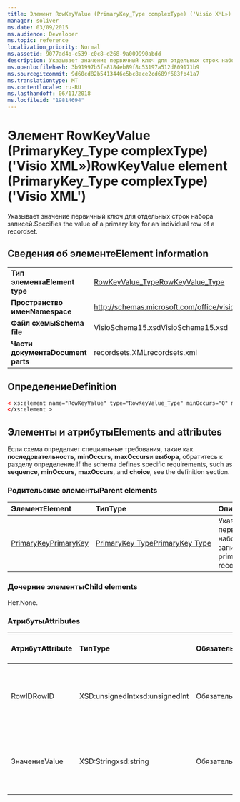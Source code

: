 ```yaml
---
title: Элемент RowKeyValue (PrimaryKey_Type complexType) ('Visio XML»)
manager: soliver
ms.date: 03/09/2015
ms.audience: Developer
ms.topic: reference
localization_priority: Normal
ms.assetid: 9077ad4b-c539-c0c8-d268-9a009990abdd
description: Указывает значение первичный ключ для отдельных строк набора записей.
ms.openlocfilehash: 3b91997b5fe8184eb89f8c53197a512d809171b9
ms.sourcegitcommit: 9d60cd82b5413446e5bc8ace2cd689f683fb41a7
ms.translationtype: MT
ms.contentlocale: ru-RU
ms.lasthandoff: 06/11/2018
ms.locfileid: "19814694"
---
```

# <a name="rowkeyvalue-element-primarykeytype-complextype-visio-xml"></a><span data-ttu-id="bcaae-103">Элемент RowKeyValue (PrimaryKey_Type complexType) ('Visio XML»)</span><span class="sxs-lookup"><span data-stu-id="bcaae-103">RowKeyValue element (PrimaryKey_Type complexType) ('Visio XML')</span></span>

<span data-ttu-id="bcaae-104">Указывает значение первичный ключ для отдельных строк набора записей.</span><span class="sxs-lookup"><span data-stu-id="bcaae-104">Specifies the value of a primary key for an individual row of a recordset.</span></span>
  
## <a name="element-information"></a><span data-ttu-id="bcaae-105">Сведения об элементе</span><span class="sxs-lookup"><span data-stu-id="bcaae-105">Element information</span></span>

|||
|:-----|:-----|
|<span data-ttu-id="bcaae-106">**Тип элемента**</span><span class="sxs-lookup"><span data-stu-id="bcaae-106">**Element type**</span></span> <br/> |[<span data-ttu-id="bcaae-107">RowKeyValue_Type</span><span class="sxs-lookup"><span data-stu-id="bcaae-107">RowKeyValue_Type</span></span>](rowkeyvalue_type-complextypevisio-xml.md) <br/> |
|<span data-ttu-id="bcaae-108">**Пространство имен**</span><span class="sxs-lookup"><span data-stu-id="bcaae-108">**Namespace**</span></span> <br/> |http://schemas.microsoft.com/office/visio/2012/main  <br/> |
|<span data-ttu-id="bcaae-109">**Файл схемы**</span><span class="sxs-lookup"><span data-stu-id="bcaae-109">**Schema file**</span></span> <br/> |<span data-ttu-id="bcaae-110">VisioSchema15.xsd</span><span class="sxs-lookup"><span data-stu-id="bcaae-110">VisioSchema15.xsd</span></span>  <br/> |
|<span data-ttu-id="bcaae-111">**Части документа**</span><span class="sxs-lookup"><span data-stu-id="bcaae-111">**Document parts**</span></span> <br/> |<span data-ttu-id="bcaae-112">recordsets.XML</span><span class="sxs-lookup"><span data-stu-id="bcaae-112">recordsets.xml</span></span>  <br/> |
   
## <a name="definition"></a><span data-ttu-id="bcaae-113">Определение</span><span class="sxs-lookup"><span data-stu-id="bcaae-113">Definition</span></span>

```XML
< xs:element name="RowKeyValue" type="RowKeyValue_Type" minOccurs="0" maxOccurs="unbounded" >
</xs:element >
```

## <a name="elements-and-attributes"></a><span data-ttu-id="bcaae-114">Элементы и атрибуты</span><span class="sxs-lookup"><span data-stu-id="bcaae-114">Elements and attributes</span></span>

<span data-ttu-id="bcaae-115">Если схема определяет специальные требования, такие как **последовательность**, **minOccurs**, **maxOccurs**и **выбора**, обратитесь к разделу определение.</span><span class="sxs-lookup"><span data-stu-id="bcaae-115">If the schema defines specific requirements, such as **sequence**, **minOccurs**, **maxOccurs**, and **choice**, see the definition section.</span></span> 
  
### <a name="parent-elements"></a><span data-ttu-id="bcaae-116">Родительские элементы</span><span class="sxs-lookup"><span data-stu-id="bcaae-116">Parent elements</span></span>

|<span data-ttu-id="bcaae-117">**Элемент**</span><span class="sxs-lookup"><span data-stu-id="bcaae-117">**Element**</span></span>|<span data-ttu-id="bcaae-118">**Тип**</span><span class="sxs-lookup"><span data-stu-id="bcaae-118">**Type**</span></span>|<span data-ttu-id="bcaae-119">**Описание**</span><span class="sxs-lookup"><span data-stu-id="bcaae-119">**Description**</span></span>|
|:-----|:-----|:-----|
|[<span data-ttu-id="bcaae-120">PrimaryKey</span><span class="sxs-lookup"><span data-stu-id="bcaae-120">PrimaryKey</span></span>](primarykey-element-datarecordset_type-complextypevisio-xml.md) <br/> |[<span data-ttu-id="bcaae-121">PrimaryKey_Type</span><span class="sxs-lookup"><span data-stu-id="bcaae-121">PrimaryKey_Type</span></span>](primarykey_type-complextypevisio-xml.md) <br/> |<span data-ttu-id="bcaae-122">Указывает первичный ключ набора записей.</span><span class="sxs-lookup"><span data-stu-id="bcaae-122">Specifies a primary key of a recordset.</span></span>  <br/> |
   
### <a name="child-elements"></a><span data-ttu-id="bcaae-123">Дочерние элементы</span><span class="sxs-lookup"><span data-stu-id="bcaae-123">Child elements</span></span>

<span data-ttu-id="bcaae-124">Нет.</span><span class="sxs-lookup"><span data-stu-id="bcaae-124">None.</span></span>
  
### <a name="attributes"></a><span data-ttu-id="bcaae-125">Атрибуты</span><span class="sxs-lookup"><span data-stu-id="bcaae-125">Attributes</span></span>

|<span data-ttu-id="bcaae-126">**Атрибут**</span><span class="sxs-lookup"><span data-stu-id="bcaae-126">**Attribute**</span></span>|<span data-ttu-id="bcaae-127">**Тип**</span><span class="sxs-lookup"><span data-stu-id="bcaae-127">**Type**</span></span>|<span data-ttu-id="bcaae-128">**Обязательное**</span><span class="sxs-lookup"><span data-stu-id="bcaae-128">**Required**</span></span>|<span data-ttu-id="bcaae-129">**Описание**</span><span class="sxs-lookup"><span data-stu-id="bcaae-129">**Description**</span></span>|<span data-ttu-id="bcaae-130">**Возможные значения**</span><span class="sxs-lookup"><span data-stu-id="bcaae-130">**Possible values**</span></span>|
|:-----|:-----|:-----|:-----|:-----|
|<span data-ttu-id="bcaae-131">RowID</span><span class="sxs-lookup"><span data-stu-id="bcaae-131">RowID</span></span>  <br/> |<span data-ttu-id="bcaae-132">XSD:unsignedInt</span><span class="sxs-lookup"><span data-stu-id="bcaae-132">xsd:unsignedInt</span></span>  <br/> |<span data-ttu-id="bcaae-133">Обязательный</span><span class="sxs-lookup"><span data-stu-id="bcaae-133">required</span></span>  <br/> |<span data-ttu-id="bcaae-134">Уникальное значение, определяющее строки набора записей.</span><span class="sxs-lookup"><span data-stu-id="bcaae-134">A unique value that identifies a row of a recordset.</span></span>  <br/> |<span data-ttu-id="bcaae-135">Значения типа xsd:unsignedInt.</span><span class="sxs-lookup"><span data-stu-id="bcaae-135">Values of the xsd:unsignedInt type.</span></span>  <br/> |
|<span data-ttu-id="bcaae-136">Значение</span><span class="sxs-lookup"><span data-stu-id="bcaae-136">Value</span></span>  <br/> |<span data-ttu-id="bcaae-137">XSD:String</span><span class="sxs-lookup"><span data-stu-id="bcaae-137">xsd:string</span></span>  <br/> |<span data-ttu-id="bcaae-138">Обязательный</span><span class="sxs-lookup"><span data-stu-id="bcaae-138">required</span></span>  <br/> |<span data-ttu-id="bcaae-139">Значение основной ключ для этой строки набора записей.</span><span class="sxs-lookup"><span data-stu-id="bcaae-139">The value of the primary key for this row of the recordset.</span></span>  <br/> |<span data-ttu-id="bcaae-140">Значения типа xsd:string.</span><span class="sxs-lookup"><span data-stu-id="bcaae-140">Values of the xsd:string type.</span></span>  <br/> |
   

